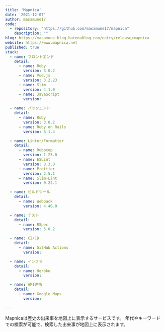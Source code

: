 ```yaml
---
title: 'Mapnica'
date: '2021-12-07'
author: masamune17
code: 
  - repository: "https://github.com/masamune17/mapnica"
    description: ""
blog: https://masamune-blog.hatenablog.com/entry/release/mapnica
website: https://www.mapnica.net
published: true
stack:
  - name: フロントエンド
    detail: 
      - name: Ruby
        version: 3.0.2
      - name: Vue.js
        version: 3.2.23
      - name: Slim
        version: 4.1.0
      - name: JavaScript
        version:
 
  - name: バックエンド
    detail: 
      - name: Ruby
        version: 3.0.2
      - name: Ruby on Rails
        version: 6.1.4

  - name: Linter/Formatter
    detail: 
      - name: Rubocop
        version: 1.23.0
      - name: ESLint
        version: 8.3.0
      - name: Prettier
        version: 2.5.1
      - name: Slim-Lint
        version: 0.22.1

  - name: ビルドツール
    detail:
      - name: Webpack
        version: 4.46.0

  - name: テスト 
    detail:
      - name: RSpec
        version: 5.0.2

  - name: CI/CD
    detail:
      - name: GitHub Actions
        version: 

  - name: インフラ
    detail:
      - name: Heroku
        version: 

  - name: API連携
    detail:
      - name: Google Maps
        version: 

---
```


Mapnicaは歴史の出来事を地図上に表示するサービスです。
年代やキーワードでの検索が可能で、検索した出来事が地図上に表示されます。


